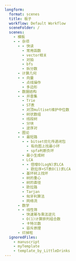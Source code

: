```yaml
---
longform:
  format: scenes
  title: 板子
  workflow: Default Workflow
  sceneFolder: /
  scenes:
    - 模板
    - - 杂项
      - - 快读
        - 常用函数
        - vector相关
        - 对拍
        - bfs
        - 拆分数
      - 计算几何
      - - 向量
        - 点线操作
        - 多边形
      - 数据结构
      - - 并查集
        - Trie
        - ST表
        - 对顶multiset维护中位数
        - 树状数组
        - 线段树
        - 分块
        - 逆序对
      - 图论
      - - 最短路
        - - bitset优化传递闭包
          - 有向图上找最小环
          - spfa判断负环
        - 最小生成树
        - LCA
        - - 倍增O(LogN)求LCA
          - 欧拉序+ST表O(1)求LCA
        - 基环树上找环
        - 树的重心
        - 树的直径
        - 欧拉路
        - Tarjan
        - 匈牙利算法
        - 网络流
      - 数学
      - - 线性筛
        - 快速幂与乘法逆元
        - O(1)计算排列组合数
        - 卡特兰数
        - 容斥原理
      - 烂掉啦
  ignoredFiles:
    - manuscript
    - myTemplate
    - template_by_LittleDrinks
---
```

